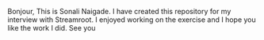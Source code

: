 Bonjour,
This is Sonali Naigade. I have created this repository for my interview with Streamroot. I enjoyed working on the exercise and I hope you like the work I did. 
See you
